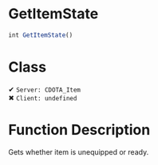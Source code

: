 # GetItemState
```js
int GetItemState()
```
# Class
✔ `Server: CDOTA_Item`  
✖ `Client: undefined`  

# Function Description
Gets whether item is unequipped or ready.
